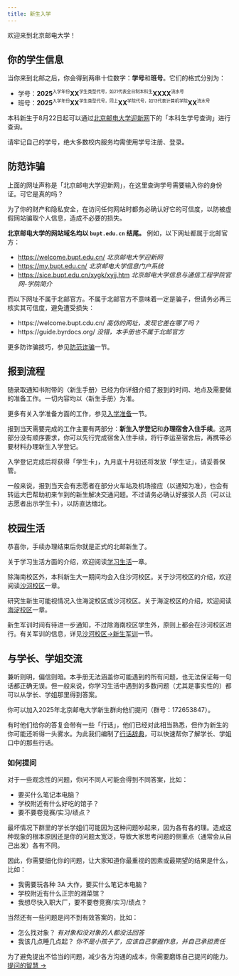 ```yaml
---
title: 新生入学
---
```

欢迎来到北京邮电大学！

## 你的学生信息

当你来到北邮之后，你会得到两串十位数字：**学号**和**班号**。它们的格式分别为：

- 学号：**2025**<sup><small>入学年份</small></sup>**XX**<sup><small>学生类型代号，如21代表全日制本科生</small></sup>**XXXX**<sup><small>流水号</small></sup>
- 班号：**2025**<sup><small>入学年份</small></sup>**XX**<sup><small>学生类型代号，同上</small></sup>**XX**<sup><small>学院代号，如13代表计算机学院</small></sup>**XX**<sup><small>流水号</small></sup>

本科新生于8月22日起可以通过[北京邮电大学迎新网](https://welcome.bupt.edu.cn/)下的「本科生学号查询」进行查询。

请牢记自己的学号，绝大多数校内服务均需使用学号注册、登录。

## 防范诈骗

上面的网址声称是「北京邮电大学迎新网」，在这里查询学号需要输入你的身份证。可它是真的吗？

为了你的财产和隐私安全，在访问任何网站时都务必确认好它的可信度，以防被虚假网站骗取个人信息，造成不必要的损失。

**北京邮电大学的网站域名均以 `bupt.edu.cn` 结尾。** 例如，以下网址都属于北邮官方：

- https://welcome.bupt.edu.cn/ *北京邮电大学迎新网*
- https://my.bupt.edu.cn/ *北京邮电大学信息门户系统*
- https://sice.bupt.edu.cn/xygk/xyjj.htm *北京邮电大学信息与通信工程学院官网-学院简介*

而以下网址不属于北邮官方。不属于北邮官方不意味着一定是骗子，但请务必再三核实其可信度，避免遭受损失：

- https:<area>//welcome.bupt.cdu.cn/ *高仿的网址，发现它差在哪了吗？*
- https:<area>//guide.byrdocs.org/ *没错，本手册也不属于北邮官方*

更多防诈骗技巧，参见[防范诈骗](/新生入学/防范诈骗/)一节。

## 报到流程

随录取通知书附带的〈新生手册〉已经为你详细介绍了报到的时间、地点及需要做的准备工作。一切内容均以〈新生手册〉为准。

更多有关入学准备方面的工作，参见[入学准备](/新生入学/入学准备/)一节。

报到当天需要完成的工作主要有两部分：**新生入学登记**和**办理宿舍入住手续**。这两部分没有顺序要求，你可以先行完成宿舍入住手续，将行李运至宿舍后，再携带必要材料办理新生入学登记。

入学登记完成后将获得「学生卡」，九月底十月初还将发放「学生证」，请妥善保管。

一般来说，报到当天会有志愿者在部分火车站及机场接应（以通知为准），也会有转运大巴帮助初来乍到的新生解决交通问题。不过请务必确认好接驳人员（可以让志愿者出示学生卡），以防直达缅北。

## 校园生活

恭喜你，手续办理结束后你就是正式的北邮新生了。

关于学习生活方面的介绍，欢迎阅读[学习生活](/学习生活/学习生活/)一章。

除海南校区外，本科新生大一期间均会入住沙河校区。关于沙河校区的介绍，欢迎阅读[沙河校区](/沙河校区/沙河校区/)一章。

研究生新生可能视情况入住海淀校区或沙河校区。关于海淀校区的介绍，欢迎阅读[海淀校区](/海淀校区/海淀校区/)一章。

新生军训时间有待进一步通知，不过除海南校区学生外，原则上都会在沙河校区进行。有关军训的信息，详见[沙河校区->新生军训](/沙河校区/新生军训/)一节。

## 与学长、学姐交流

兼听则明，偏信则暗。本手册无法涵盖你可能遇到的所有问题，也无法保证每一句话都正确无误。但一般来说，你学习生活中遇到的多数问题（尤其是事实性的）都可以从学长、学姐那里得到答案。

你可以加入2025年北京邮电大学新生群向他们提问（群号：172653847）。

有时他们给你的答复会带有一些「行话」，他们已经对此相当熟悉，但作为新生的你可能还听得一头雾水。为此我们编制了[行话辞典](/行话辞典/)，可以快速帮你了解学长、学姐口中的那些行话。

### 如何提问

对于一些观念性的问题，你问不同人可能会得到不同答案，比如：

- 要买什么笔记本电脑？
- 学校附近有什么好吃的馆子？
- 要不要卷竞赛/实习/绩点？

最坏情况下群里的学长学姐们可能因为这种问题吵起来，因为各有各的理。造成这种现象的根本原因还是你的问题太宽泛，导致大家思考问题的侧重点（通常会从自己出发）各有不同。

因此，你需要细化你的问题，让大家知道你最重视的因素或最期望的结果是什么，比如：

- 我需要玩各种 3A 大作，要买什么笔记本电脑？
- 学校附近有什么正宗的湘菜馆？
- 我想尽快入职大厂，要不要卷竞赛/实习/绩点？

当然还有一些问题是问不到有效答案的，比如：

- 怎么找对象？ *有对象和没对象的人都没法回答*
- 我该几点睡几点起？ *你不是小孩子了，应该自己掌握作息，并自己承担责任*

为了避免提出不恰当的问题，减少各方沟通的成本，你需要磨练自己提问的能力。[提问的智慧 →](https://github.com/ryanhanwu/How-To-Ask-Questions-The-Smart-Way/blob/main/README-zh_CN.md)
